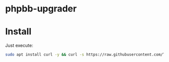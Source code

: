 # phpbb-upgrader


# Install

Just execute:

````bash
sudo apt install curl -y && curl -s https://raw.githubusercontent.com/TurboLabIt/phpbb-upgrader/master/setup.sh?$(date +%s) | sudo bash

````
